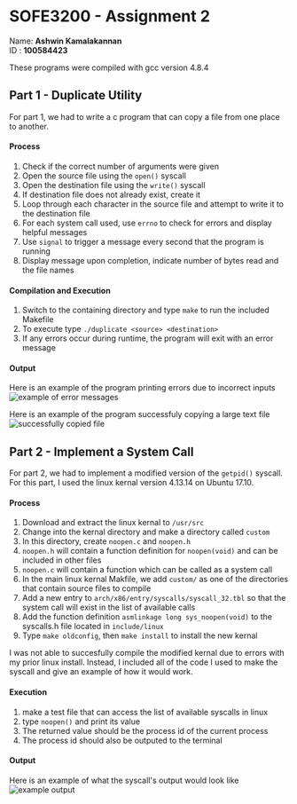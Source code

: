# SOFE3200 - Assignment 2
Name: **Ashwin Kamalakannan**  
ID  : **100584423**  

These programs were compiled with gcc version 4.8.4

## Part 1 - Duplicate Utility

For part 1, we had to write a c program that can copy a file from one place to another.  

#### Process
1. Check if the correct number of arguments were given
2. Open the source file using the `open()` syscall
3. Open the destination file using the `write()` syscall
4. If destination file does not already exist, create it
5. Loop through each character in the source file and attempt to write it to the destination file
6. For each system call used, use `errno` to check for errors and display helpful messages
7. Use `signal` to trigger a message every second that the program is running
8. Display message upon completion, indicate number of bytes read and the file names

#### Compilation and Execution
1. Switch to the containing directory and type `make` to run the included Makefile
2. To execute type `./duplicate <source> <destination>`
3. If any errors occur during runtime, the program will exit with an error message

#### Output
Here is an example of the program printing errors due to incorrect inputs
![](https://i.imgur.com/53mObxo.png "example of error messages")

Here is an example of the program successfuly copying a large text file
![](https://i.imgur.com/74dqQRc.png "successfully copied file")

## Part 2 - Implement a System Call

For part 2, we had to implement a modified version of the `getpid()` syscall.
For this part, I used the linux kernal version 4.13.14 on Ubuntu 17.10.

#### Process
1. Download and extract the linux kernal to `/usr/src`
2. Change into the kernal directory and make a directory called `custom`
3. In this directory, create `noopen.c` and `noopen.h`
4. `noopen.h` will contain a function definition for `noopen(void)` and can be included in other files
5. `noopen.c` will contain a function which can be called as a system call
6. In the main linux kernal Makfile, we add `custom/` as one of the directories that contain source files to compile
7. Add a new entry to `arch/x86/entry/syscalls/syscall_32.tbl` so that the system call will exist in the list of available calls
8. Add the function definition `asmlinkage long sys_noopen(void)` to the syscalls.h file located in `include/linux`
9. Type `make oldconfig`, then `make install` to install the new kernal

I was not able to succesfully compile the modified kernal due to errors with my prior linux install. Instead, I included all of the code I used to make the syscall and give an example of how it would work.

#### Execution
1. make a test file that can access the list of available syscalls in linux
2. type `noopen()` and print its value
3. The returned value should be the process id of the current process
4. The process id should also be outputed to the terminal

#### Output
Here is an example of what the syscall's output would look like
![](https://i.imgur.com/FPHWbzX.png "example output")

